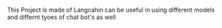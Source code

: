 This Project is made of Langcahin can be useful in using different models and differnt tyoes of 
chat bot's as well